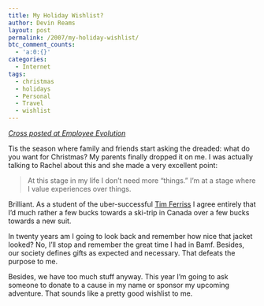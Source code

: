 ```yaml
---
title: My Holiday Wishlist?
author: Devin Reams
layout: post
permalink: /2007/my-holiday-wishlist/
btc_comment_counts:
  - 'a:0:{}'
categories:
  - Internet
tags:
  - christmas
  - holidays
  - Personal
  - Travel
  - wishlist
---
```

[*Cross posted at Employee Evolution*  
][1]

Tis the season where family and friends start asking the dreaded: what do you want for Christmas? My parents finally dropped it on me. I was actually talking to Rachel about this and she made a very excellent point:

> At this stage in my life I don&#8217;t need more &#8220;things.&#8221; I&#8217;m at a stage where I value experiences over things.

Brilliant. As a student of the uber-successful [Tim Ferriss][2] I agree entirely that I&#8217;d much rather a few bucks towards a ski-trip in Canada over a few bucks towards a new suit.

In twenty years am I going to look back and remember how nice that jacket looked? No, I&#8217;ll stop and remember the great time I had in Bamf. Besides, our society defines gifts as expected and necessary. That defeats the purpose to me.

Besides, we have too much stuff anyway. This year I&#8217;m going to ask someone to donate to a cause in my name or sponsor my upcoming adventure. That sounds like a pretty good wishlist to me.

 [1]: http://www.employeeevolution.com/archives/2007/11/27/whats-on-your-holiday-wishlist/
 [2]: http://fourhourworkweek.com/blog/